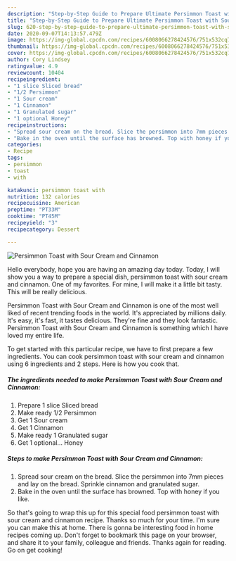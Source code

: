 ```yaml
---
description: "Step-by-Step Guide to Prepare Ultimate Persimmon Toast with Sour Cream and Cinnamon"
title: "Step-by-Step Guide to Prepare Ultimate Persimmon Toast with Sour Cream and Cinnamon"
slug: 620-step-by-step-guide-to-prepare-ultimate-persimmon-toast-with-sour-cream-and-cinnamon
date: 2020-09-07T14:13:57.479Z
image: https://img-global.cpcdn.com/recipes/6008066278424576/751x532cq70/persimmon-toast-with-sour-cream-and-cinnamon-recipe-main-photo.jpg
thumbnail: https://img-global.cpcdn.com/recipes/6008066278424576/751x532cq70/persimmon-toast-with-sour-cream-and-cinnamon-recipe-main-photo.jpg
cover: https://img-global.cpcdn.com/recipes/6008066278424576/751x532cq70/persimmon-toast-with-sour-cream-and-cinnamon-recipe-main-photo.jpg
author: Cory Lindsey
ratingvalue: 4.9
reviewcount: 10404
recipeingredient:
- "1 slice Sliced bread"
- "1/2 Persimmon"
- "1 Sour cream"
- "1 Cinnamon"
- "1 Granulated sugar"
- "1 optional Honey"
recipeinstructions:
- "Spread sour cream on the bread. Slice the persimmon into 7mm pieces and lay on the bread. Sprinkle cinnamon and granulated sugar."
- "Bake in the oven until the surface has browned. Top with honey if you like."
categories:
- Recipe
tags:
- persimmon
- toast
- with

katakunci: persimmon toast with 
nutrition: 132 calories
recipecuisine: American
preptime: "PT33M"
cooktime: "PT45M"
recipeyield: "3"
recipecategory: Dessert

---
```



![Persimmon Toast with Sour Cream and Cinnamon](https://img-global.cpcdn.com/recipes/6008066278424576/751x532cq70/persimmon-toast-with-sour-cream-and-cinnamon-recipe-main-photo.jpg)

Hello everybody, hope you are having an amazing day today. Today, I will show you a way to prepare a special dish, persimmon toast with sour cream and cinnamon. One of my favorites. For mine, I will make it a little bit tasty. This will be really delicious.

Persimmon Toast with Sour Cream and Cinnamon is one of the most well liked of recent trending foods in the world. It's appreciated by millions daily. It's easy, it's fast, it tastes delicious. They're fine and they look fantastic. Persimmon Toast with Sour Cream and Cinnamon is something which I have loved my entire life.




To get started with this particular recipe, we have to first prepare a few ingredients. You can cook persimmon toast with sour cream and cinnamon using 6 ingredients and 2 steps. Here is how you cook that.

<!--inarticleads1-->

##### The ingredients needed to make Persimmon Toast with Sour Cream and Cinnamon:

1. Prepare 1 slice Sliced bread
1. Make ready 1/2 Persimmon
1. Get 1 Sour cream
1. Get 1 Cinnamon
1. Make ready 1 Granulated sugar
1. Get 1 optional... Honey




<!--inarticleads2-->

##### Steps to make Persimmon Toast with Sour Cream and Cinnamon:

1. Spread sour cream on the bread. Slice the persimmon into 7mm pieces and lay on the bread. Sprinkle cinnamon and granulated sugar.
1. Bake in the oven until the surface has browned. Top with honey if you like.




So that's going to wrap this up for this special food persimmon toast with sour cream and cinnamon recipe. Thanks so much for your time. I'm sure you can make this at home. There is gonna be interesting food in home recipes coming up. Don't forget to bookmark this page on your browser, and share it to your family, colleague and friends. Thanks again for reading. Go on get cooking!
